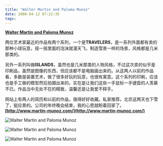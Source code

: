```yaml
---
title: "Walter Martin and Paloma Munoz"
date: 2008-04-12 07:22:35
tags:
---
```


**[Walter Martin and Paloma Munoz](http://www.martin-munoz.com/)** 

两位艺术家最近的作品有两个系列，一个是**TRAVELERS**，是一系列外面都有卖的那种小球玩意，摇一摇里面的泡沫就漫天飞，制造雪景一样的场景，风格都是几米那类的。 

另外一系列叫做**ISLANDS**，虽然也是几米那类的人物风格，不过这次卖的似乎是印刷品，虽然是图像的东西，但应该都不是电脑画出来的。从这两人以前的作品看，多数是装置艺术，做了很多好玩的玩意，也很有寓意。这个系列的印刷，应该也是手工做的模型然后拍摄出来的。实在是让我们这些一手鼠标一手键盘的人羡慕不已。作品当中无处不在的精致，温馨还是让我爱不释手。 

网站上有两人的简历和以前的作品，值得好好收藏。私家推荐。北京这两天也下雪了，挺应景的。公司的年终晚会结束，我的心思就盼着回家了。 **[http://www.martin-munoz.com/](http://www.martin-munoz.com/)** 

![Walter Martin and Paloma Munoz ](../../../images/2008/52sgfz5u.jpg) 

![Walter Martin and Paloma Munoz ](../../../images/2008/zob4s812.jpg) 

![Walter Martin and Paloma Munoz ](../../../images/2008/654sf6eo.jpg)